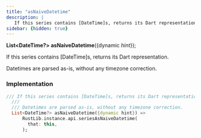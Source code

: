 ```yaml
---
title: "asNaiveDatetime"
description: |
   If this series contains [DateTime]s, returns its Dart representation.
sidebar: {hidden: true}
---
```

<span class="dart-code"><strong>List\<DateTime?> asNaiveDatetime</strong>({<span class="nobr">dynamic <i>hint</i></span>});</span>

 If this series contains [DateTime]s, returns its Dart representation.

 Datetimes are parsed as-is, without any timezone correction.
### Implementation
```dart
/// If this series contains [DateTime]s, returns its Dart representation.
  ///
  /// Datetimes are parsed as-is, without any timezone correction.
  List<DateTime?> asNaiveDatetime({dynamic hint}) =>
      RustLib.instance.api.seriesAsNaiveDatetime(
        that: this,
      );
```

[dynamic]: #